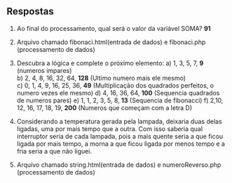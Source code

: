 ## Respostas
1) Ao final do processamento, qual será o valor da variável SOMA? **91**
2) Arquivo chamado fibonaci.html(entrada de dados) e fibonaci.php (processamento de dados)
3) Descubra a lógica e complete o próximo elemento:
a) 1, 3, 5, 7, **9** (numeros impares)\
b) 2, 4, 8, 16, 32, 64, **128** (Ultimo numero mais ele mesmo)\
c) 0, 1, 4, 9, 16, 25, 36, **49** (Multiplicação dos quadrados perfeitos, o numero vezes ele mesmo)
d) 4, 16, 36, 64, **100** (Sequencia quadrados de numeros pares)
e) 1, 1, 2, 3, 5, 8, **13** (Sequencia de fibonacci)
f) 2,10, 12, 16, 17, 18, 19, **200** (Numeros que começam com a letra D)

4) Considerando a temperatura gerada pela lampada, deixaria duas delas ligadas, uma por mais tempo que a outra. Com isso saberia qual interruptor seria de cada lampada, pois a mais quente seria a que ficou ligada por mais tempo, a morna a que ficou ligada por menos tempo e a fria seria a que não liguei. 

5)  Arquivo chamado string.html(entrada de dados) e numeroReverso.php (processamento de dados)

